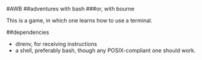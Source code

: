 #AWB
##adventures with bash
###or, with bourne

This is a game, in which one learns how to use a terminal.

##dependencies

 - direnv, for receiving instructions
 - a shell, preferably bash, though any POSIX-compliant one should work.


